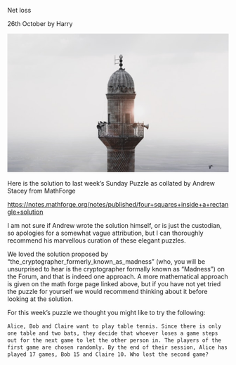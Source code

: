 Net loss

26th October by Harry

<img src="placeholder.jpg">

Here is the solution to last week’s Sunday Puzzle as collated by Andrew Stacey from MathForge

https://notes.mathforge.org/notes/published/four+squares+inside+a+rectangle+solution

I am not sure if Andrew wrote the solution himself, or is just the custodian, so apologies for a somewhat vague attribution, but I can thoroughly recommend his marvellous curation of these elegant puzzles.

We loved the solution proposed by “the_cryptographer_formerly_known_as_madness” (who, you will be unsurprised to hear is the cryptographer formally known as “Madness”) on the Forum, and that is indeed one approach. A more mathematical approach is given on the math forge page linked above, but if you have not yet tried the puzzle for yourself we would recommend thinking about it before looking at the solution.

For this week’s puzzle we thought you might like to try the following:

    Alice, Bob and Claire want to play table tennis. Since there is only one table and two bats, they decide that whoever loses a game steps out for the next game to let the other person in. The players of the first game are chosen randomly. By the end of their session, Alice has played 17 games, Bob 15 and Claire 10. Who lost the second game?

